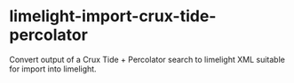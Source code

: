 # limelight-import-crux-tide-percolator
Convert output of a Crux Tide + Percolator search to limelight XML suitable for import into limelight.
